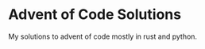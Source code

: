 Advent of Code Solutions
========================

My solutions to advent of code mostly in rust and python.

